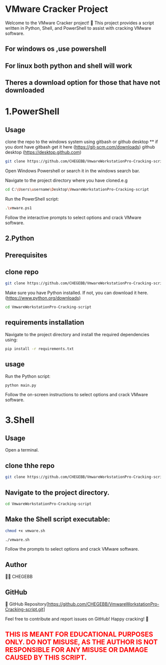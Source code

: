 # VMware Cracker Project
Welcome to the VMware Cracker project! 🚀 This project provides a script written in Python, Shell, and PowerShell to assist with cracking VMware software.
## For windows os ,use powershell
## For linux both python and shell will work

## Theres a download option for those that have not downloaded
# 1.PowerShell
## Usage
clone the repo to the windows system using gitbash or github desktop
** if you dont have gitbash get it here (https://git-scm.com/downloads) github desktop (https://desktop.github.com)
```bash
git clone https://github.com/CHEGEBB/VmwareWorkstationPro-Cracking-script.git
```
Open  Windows Powershell or search it in the windows search bar.

Navigate to the project directory where you have cloned.e.g
```bash
cd C:\Users\username\Desktop\VmwareWorkstationPro-Cracking-script
```

Run the PowerShell script:
```bash
.\vmware.ps1
```
Follow the interactive prompts to select options and crack VMware software.
## 2.Python
## Prerequisites
## clone repo
```bash
git clone https://github.com/CHEGEBB/VmwareWorkstationPro-Cracking-script.git
```
Make sure you have Python installed. If not, you can download it here.(https://www.python.org/downloads)
```bash
cd VmwareWorkstationPro-Cracking-script
```

## requirements installation
Navigate to the project directory and install the required dependencies using:
  ```bash
pip install -r requirements.txt
```
## usage
Run the Python script:

```bash
python main.py
```
Follow the on-screen instructions to select options and crack VMware software.

# 3.Shell
## Usage
Open a terminal.
## clone thhe repo
```bash
git clone https://github.com/CHEGEBB/VmwareWorkstationPro-Cracking-script.git
```
## Navigate to the project directory.
```bash
cd VmwareWorkstationPro-Cracking-script
```
## Make the Shell script executable:

```bash
chmod +x vmware.sh
```
```bash
./vmware.sh
```
Follow the prompts to select options and crack VMware software.



## Author
👨‍💻 CHEGEBB

## GitHub
🔗 GitHub Repository[https://github.com/CHEGEBB/VmwareWorkstationPro-Cracking-script.git]

Feel free to contribute and report issues on GitHub! Happy cracking! 🎉
## <p style="color:red;">THIS IS MEANT FOR EDUCATIONAL PURPOSES ONLY. DO NOT MISUSE, AS THE AUTHOR IS NOT RESPONSIBLE FOR ANY MISUSE OR DAMAGE CAUSED BY THIS SCRIPT.</p>


